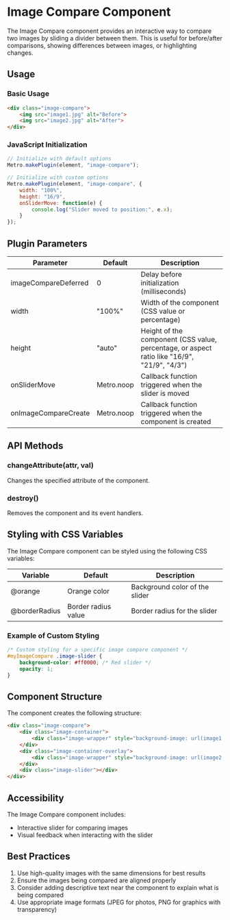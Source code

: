 # Image Compare Component

The Image Compare component provides an interactive way to compare two images by sliding a divider between them. This is useful for before/after comparisons, showing differences between images, or highlighting changes.

## Usage

### Basic Usage

```html
<div class="image-compare">
    <img src="image1.jpg" alt="Before">
    <img src="image2.jpg" alt="After">
</div>
```

### JavaScript Initialization

```javascript
// Initialize with default options
Metro.makePlugin(element, "image-compare");

// Initialize with custom options
Metro.makePlugin(element, "image-compare", {
    width: "100%",
    height: "16/9",
    onSliderMove: function(e) {
        console.log("Slider moved to position:", e.x);
    }
});
```

## Plugin Parameters

| Parameter | Default | Description |
| --------- | ------- | ----------- |
| imageCompareDeferred | 0 | Delay before initialization (milliseconds) |
| width | "100%" | Width of the component (CSS value or percentage) |
| height | "auto" | Height of the component (CSS value, percentage, or aspect ratio like "16/9", "21/9", "4/3") |
| onSliderMove | Metro.noop | Callback function triggered when the slider is moved |
| onImageCompareCreate | Metro.noop | Callback function triggered when the component is created |

## API Methods

### changeAttribute(attr, val)
Changes the specified attribute of the component.

### destroy()
Removes the component and its event handlers.

## Styling with CSS Variables

The Image Compare component can be styled using the following CSS variables:

| Variable | Default | Description |
| -------- | ------- | ----------- |
| @orange | Orange color | Background color of the slider |
| @borderRadius | Border radius value | Border radius for the slider |

### Example of Custom Styling

```css
/* Custom styling for a specific image compare component */
#myImageCompare .image-slider {
    background-color: #ff0000; /* Red slider */
    opacity: 1;
}
```

## Component Structure

The component creates the following structure:

```html
<div class="image-compare">
    <div class="image-container">
        <div class="image-wrapper" style="background-image: url(image1.jpg)"></div>
    </div>
    <div class="image-container-overlay">
        <div class="image-wrapper" style="background-image: url(image2.jpg)"></div>
    </div>
    <div class="image-slider"></div>
</div>
```

## Accessibility

The Image Compare component includes:
- Interactive slider for comparing images
- Visual feedback when interacting with the slider

## Best Practices

1. Use high-quality images with the same dimensions for best results
2. Ensure the images being compared are aligned properly
3. Consider adding descriptive text near the component to explain what is being compared
4. Use appropriate image formats (JPEG for photos, PNG for graphics with transparency)
